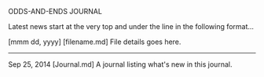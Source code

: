ODDS-AND-ENDS JOURNAL

Latest news start at the very top and under the line in the following format...

[mmm dd, yyyy]
[filename.md]
File details goes here.

---------------------------------------------

Sep 25, 2014
[Journal.md]
A journal listing what's new in this journal.
